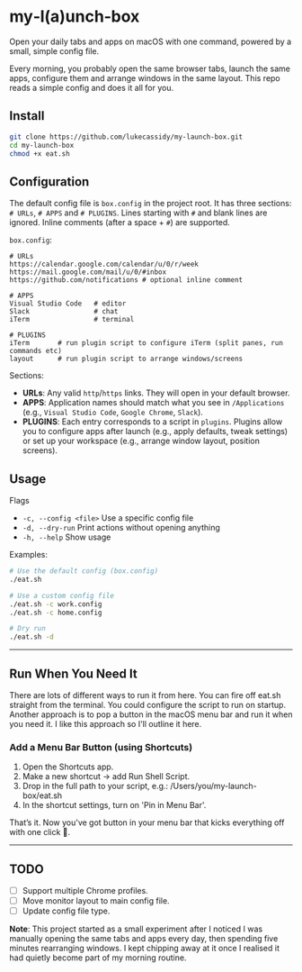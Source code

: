 # my‑l(a)unch‑box

Open your daily tabs and apps on macOS with one command, powered by a small, simple config file.

Every morning, you probably open the same browser tabs, launch the same apps, configure them and arrange windows in the same layout. This repo reads a simple config and does it all for you.

## Install
```bash
git clone https://github.com/lukecassidy/my-launch-box.git
cd my-launch-box
chmod +x eat.sh
```

## Configuration
The default config file is `box.config` in the project root. It has three sections: `# URLs`, `# APPS` and `# PLUGINS`. Lines starting with `#` and blank lines are ignored. Inline comments (after a space + `#`) are supported.

`box.config`:
```text
# URLs
https://calendar.google.com/calendar/u/0/r/week
https://mail.google.com/mail/u/0/#inbox
https://github.com/notifications # optional inline comment

# APPS
Visual Studio Code   # editor
Slack                # chat
iTerm                # terminal

# PLUGINS
iTerm       # run plugin script to configure iTerm (split panes, run commands etc)
layout      # run plugin script to arrange windows/screens

```

Sections:
- **URLs**: Any valid `http`/`https` links. They will open in your default browser.
- **APPS**: Application names should match what you see in `/Applications` (e.g., `Visual Studio Code`, `Google Chrome`, `Slack`).
- **PLUGINS**: Each entry corresponds to a script in `plugins`. Plugins allow you to configure apps after launch (e.g., apply defaults, tweak settings) or set up your workspace (e.g., arrange window layout, position screens).

## Usage
Flags
- `-c, --config <file>`  Use a specific config file
- `-d, --dry-run`        Print actions without opening anything
- `-h, --help`           Show usage

Examples:
```bash
# Use the default config (box.config)
./eat.sh

# Use a custom config file
./eat.sh -c work.config
./eat.sh -c home.config

# Dry run
./eat.sh -d
```

---

## Run When You Need It

There are lots of different ways to run it from here. You can fire off eat.sh straight from the terminal. You could configure the script to run on startup. Another approach is to pop a button in the macOS menu bar and run it when you need it. I like this approach so I'll outline it here. 

### Add a Menu Bar Button (using Shortcuts)
1. Open the Shortcuts app.
2. Make a new shortcut → add Run Shell Script.
3. Drop in the full path to your script, e.g.:
/Users/you/my-launch-box/eat.sh
4. In the shortcut settings, turn on 'Pin in Menu Bar'.

That’s it. Now you've got button in your menu bar that kicks everything off with one click 🌯.

---

## TODO
- [ ] Support multiple Chrome profiles.
- [ ] Move monitor layout to main config file.
- [ ] Update config file type.

**Note**: This project started as a small experiment after I noticed I was manually opening the same tabs and apps every day, then spending five minutes rearranging windows. I kept chipping away at it once I realised it had quietly become part of my morning routine.

